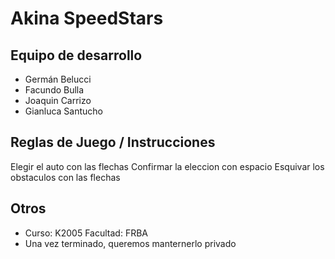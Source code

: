 # Akina SpeedStars

## Equipo de desarrollo

- Germán Belucci
- Facundo Bulla
- Joaquin Carrizo
- Gianluca Santucho

## Reglas de Juego / Instrucciones

Elegir el auto con las flechas
Confirmar la eleccion con espacio
Esquivar los obstaculos con las flechas

## Otros

- Curso: K2005 Facultad: FRBA
- Una vez terminado, queremos manternerlo privado
